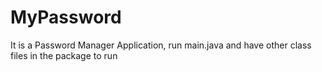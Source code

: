 # MyPassword
It is a Password Manager Application, run main.java and have other class files in the package to run
